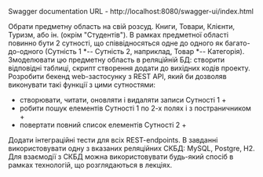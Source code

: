 Swagger documentation
URL - http://localhost:8080/swagger-ui/index.html

Обрати предметну область на свій розсуд. Книги, Товари, Клієнти, Туризм, або ін. (окрім "Студентів").
В рамках предметної області повинно бути 2 сутності, що співвідносяться одне до одного 
як багато-до-одного (Сутність 1 *-- Сутність 2, наприклад, Товар *-- Категорія).
Змоделювати цю предметну область в реляційній БД: створити відповідні таблиці, скрипт створення 
додати до вихідних кодів проекту.
Розробити бекенд web-застосунку з REST API, який би дозволяв виконувати такі функції з цими сутностями:
- створювати, читати, оновляти і видаляти записи Сутності 1 +
- робити пошук елементів Сутності 1 по 2-х полях і з постраничником +
- повертати повний список елементів Сутності 2 +

Додати інтеграційні тести для всіх REST-endpoints.
В завданні використовувати одну з вказаних реляційних СКБД: MySQL, Postgre, H2.
Для взаємодії з СКБД можна використовувати будь-який спосіб в рамках технологій, 
що розглядаються в лекціях.
